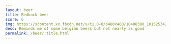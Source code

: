 ```yaml
---
layout: beer
title: Redback beer
score: 6
img: https://scontent.xx.fbcdn.net/v/t1.0-0/p480x480/10488390_10152534290478745_4494982556291999381_n.jpg?oh=b076818a656f0f73c9fd9e0fdc8e514f&oe=588537D8
desc: Reminds me of some belgian beers but not nearly as good
permalink: /beer/:title.html
---
```

